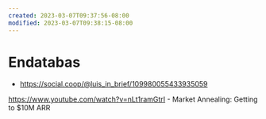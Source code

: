 ```yaml
---
created: 2023-03-07T09:37:56-08:00
modified: 2023-03-07T09:38:15-08:00
---
```


# Endatabas

- https://social.coop/@luis_in_brief/109980055433935059

https://www.youtube.com/watch?v=nLt1ramGtrI - Market Annealing: Getting to $10M ARR
